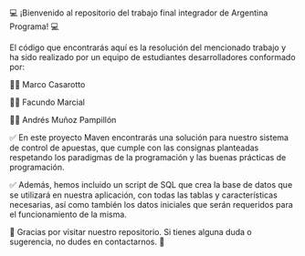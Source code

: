 💻 ¡Bienvenido al repositorio del trabajo final integrador de Argentina Programa! 💻

El código que encontrarás aquí es la resolución del mencionado trabajo y ha sido realizado por un equipo de estudiantes desarrolladores conformado por:

👨‍💻 Marco Casarotto

👨‍💻 Facundo Marcial

👨‍💻 Andrés Muñoz Pampillón 

✅ En este proyecto Maven encontrarás una solución para nuestro sistema de control de apuestas, que cumple con las consignas planteadas respetando los paradigmas de la programación y las buenas prácticas de programación. 

✅ Además, hemos incluido un script de SQL que crea la base de datos que se utilizará en nuestra aplicación, con todas las tablas y características necesarias, así como también los datos iniciales que serán requeridos para el funcionamiento de la misma. 

💬 Gracias por visitar nuestro repositorio. Si tienes alguna duda o sugerencia, no dudes en contactarnos. 💬

